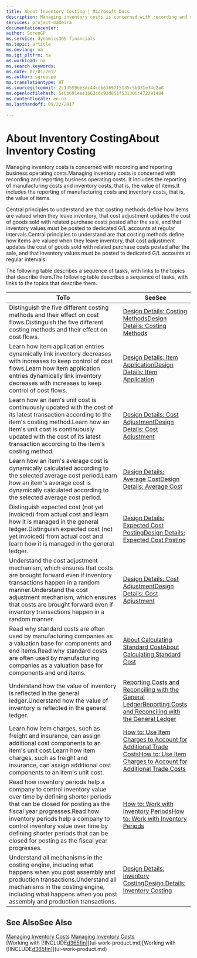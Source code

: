 ```yaml
---
title: About Inventory Costing | Microsoft Docs
description: Managing inventory costs is concerned with recording and reporting business operating costs. It includes the reporting of manufacturing costs and inventory costs, that is, the value of items.
services: project-madeira
documentationcenter: 
author: SorenGP
ms.service: dynamics365-financials
ms.topic: article
ms.devlang: na
ms.tgt_pltfrm: na
ms.workload: na
ms.search.keywords: 
ms.date: 07/01/2017
ms.author: sgroespe
ms.translationtype: HT
ms.sourcegitcommit: 2c13559bb3dc44cdb61697f5135c5b931e34d2a8
ms.openlocfilehash: 5e6b691eae1663cdc93d851f531306c472291484
ms.contentlocale: en-nz
ms.lasthandoff: 09/22/2017

---
```

# <a name="about-inventory-costing"></a><span data-ttu-id="94bee-104">About Inventory Costing</span><span class="sxs-lookup"><span data-stu-id="94bee-104">About Inventory Costing</span></span>
<span data-ttu-id="94bee-105">Managing inventory costs is concerned with recording and reporting business operating costs.</span><span class="sxs-lookup"><span data-stu-id="94bee-105">Managing inventory costs is concerned with recording and reporting business operating costs.</span></span> <span data-ttu-id="94bee-106">It includes the reporting of manufacturing costs and inventory costs, that is, the value of items.</span><span class="sxs-lookup"><span data-stu-id="94bee-106">It includes the reporting of manufacturing costs and inventory costs, that is, the value of items.</span></span>  

 <span data-ttu-id="94bee-107">Central principles to understand are that costing methods define how items are valued when they leave inventory, that cost adjustment updates the cost of goods sold with related purchase costs posted after the sale, and that inventory values must be posted to dedicated G/L accounts at regular intervals.</span><span class="sxs-lookup"><span data-stu-id="94bee-107">Central principles to understand are that costing methods define how items are valued when they leave inventory, that cost adjustment updates the cost of goods sold with related purchase costs posted after the sale, and that inventory values must be posted to dedicated G/L accounts at regular intervals.</span></span>  

 <span data-ttu-id="94bee-108">The following table describes a sequence of tasks, with links to the topics that describe them.</span><span class="sxs-lookup"><span data-stu-id="94bee-108">The following table describes a sequence of tasks, with links to the topics that describe them.</span></span>   

|<span data-ttu-id="94bee-109">**To**</span><span class="sxs-lookup"><span data-stu-id="94bee-109">**To**</span></span>|<span data-ttu-id="94bee-110">**See**</span><span class="sxs-lookup"><span data-stu-id="94bee-110">**See**</span></span>|  
|------------|-------------|  
|<span data-ttu-id="94bee-111">Distinguish the five different costing methods and their effect on cost flows.</span><span class="sxs-lookup"><span data-stu-id="94bee-111">Distinguish the five different costing methods and their effect on cost flows.</span></span>|[<span data-ttu-id="94bee-112">Design Details: Costing Methods</span><span class="sxs-lookup"><span data-stu-id="94bee-112">Design Details: Costing Methods</span></span>](design-details-costing-methods.md)|  
|<span data-ttu-id="94bee-113">Learn how item application entries dynamically link inventory decreases with increases to keep control of cost flows.</span><span class="sxs-lookup"><span data-stu-id="94bee-113">Learn how item application entries dynamically link inventory decreases with increases to keep control of cost flows.</span></span>|[<span data-ttu-id="94bee-114">Design Details: Item Application</span><span class="sxs-lookup"><span data-stu-id="94bee-114">Design Details: Item Application</span></span>](design-details-item-application.md)|  
|<span data-ttu-id="94bee-115">Learn how an item's unit cost is continuously updated with the cost of its latest transaction according to the item's costing method.</span><span class="sxs-lookup"><span data-stu-id="94bee-115">Learn how an item's unit cost is continuously updated with the cost of its latest transaction according to the item's costing method.</span></span>|[<span data-ttu-id="94bee-116">Design Details: Cost Adjustment</span><span class="sxs-lookup"><span data-stu-id="94bee-116">Design Details: Cost Adjustment</span></span>](design-details-cost-adjustment.md)|  
|<span data-ttu-id="94bee-117">Learn how an item's average cost is dynamically calculated according to the selected average cost period.</span><span class="sxs-lookup"><span data-stu-id="94bee-117">Learn how an item's average cost is dynamically calculated according to the selected average cost period.</span></span>|[<span data-ttu-id="94bee-118">Design Details: Average Cost</span><span class="sxs-lookup"><span data-stu-id="94bee-118">Design Details: Average Cost</span></span>](design-details-average-cost.md)|  
|<span data-ttu-id="94bee-119">Distinguish expected cost (not yet invoiced) from actual cost and learn how it is managed in the general ledger.</span><span class="sxs-lookup"><span data-stu-id="94bee-119">Distinguish expected cost (not yet invoiced) from actual cost and learn how it is managed in the general ledger.</span></span>|[<span data-ttu-id="94bee-120">Design Details: Expected Cost Posting</span><span class="sxs-lookup"><span data-stu-id="94bee-120">Design Details: Expected Cost Posting</span></span>](design-details-expected-cost-posting.md)|  
|<span data-ttu-id="94bee-121">Understand the cost adjustment mechanism, which ensures that costs are brought forward even if inventory transactions happen in a random manner.</span><span class="sxs-lookup"><span data-stu-id="94bee-121">Understand the cost adjustment mechanism, which ensures that costs are brought forward even if inventory transactions happen in a random manner.</span></span>|[<span data-ttu-id="94bee-122">Design Details: Cost Adjustment</span><span class="sxs-lookup"><span data-stu-id="94bee-122">Design Details: Cost Adjustment</span></span>](design-details-cost-adjustment.md)|  
|<span data-ttu-id="94bee-123">Read why standard costs are often used by manufacturing companies as a valuation base for components and end items.</span><span class="sxs-lookup"><span data-stu-id="94bee-123">Read why standard costs are often used by manufacturing companies as a valuation base for components and end items.</span></span>|[<span data-ttu-id="94bee-124">About Calculating Standard Cost</span><span class="sxs-lookup"><span data-stu-id="94bee-124">About Calculating Standard Cost</span></span>](finance-about-calculating-standard-cost.md)|  
|<span data-ttu-id="94bee-125">Understand how the value of inventory is reflected in the general ledger.</span><span class="sxs-lookup"><span data-stu-id="94bee-125">Understand how the value of inventory is reflected in the general ledger.</span></span>|[<span data-ttu-id="94bee-126">Reporting Costs and Reconciling with the General Ledger</span><span class="sxs-lookup"><span data-stu-id="94bee-126">Reporting Costs and Reconciling with the General Ledger</span></span>](finance-report-costs-and-reconcile-with-the-general-ledger.md)|  
|<span data-ttu-id="94bee-127">Learn how item charges, such as freight and insurance, can assign additional cost components to an item's unit cost.</span><span class="sxs-lookup"><span data-stu-id="94bee-127">Learn how item charges, such as freight and insurance, can assign additional cost components to an item's unit cost.</span></span>|[<span data-ttu-id="94bee-128">How to: Use Item Charges to Account for Additional Trade Costs</span><span class="sxs-lookup"><span data-stu-id="94bee-128">How to: Use Item Charges to Account for Additional Trade Costs</span></span>](payables-how-assign-item-charges.md)|  
|<span data-ttu-id="94bee-129">Read how inventory periods help a company to control inventory value over time by defining shorter periods that can be closed for posting as the fiscal year progresses.</span><span class="sxs-lookup"><span data-stu-id="94bee-129">Read how inventory periods help a company to control inventory value over time by defining shorter periods that can be closed for posting as the fiscal year progresses.</span></span>|[<span data-ttu-id="94bee-130">How to: Work with Inventory Periods</span><span class="sxs-lookup"><span data-stu-id="94bee-130">How to: Work with Inventory Periods</span></span>](finance-how-to-work-with-inventory-periods.md)|  
|<span data-ttu-id="94bee-131">Understand all mechanisms in the costing engine, including what happens when you post assembly and production transactions.</span><span class="sxs-lookup"><span data-stu-id="94bee-131">Understand all mechanisms in the costing engine, including what happens when you post assembly and production transactions.</span></span>|[<span data-ttu-id="94bee-132">Design Details: Inventory Costing</span><span class="sxs-lookup"><span data-stu-id="94bee-132">Design Details: Inventory Costing</span></span>](design-details-inventory-costing.md)|

## <a name="see-also"></a><span data-ttu-id="94bee-133">See Also</span><span class="sxs-lookup"><span data-stu-id="94bee-133">See Also</span></span>
<span data-ttu-id="94bee-134">[Managing Inventory Costs](finance-manage-inventory-costs.md)  </span><span class="sxs-lookup"><span data-stu-id="94bee-134">[Managing Inventory Costs](finance-manage-inventory-costs.md)  </span></span>  
<span data-ttu-id="94bee-135">[Working with [!INCLUDE[d365fin](includes/d365fin_md.md)]](ui-work-product.md)</span><span class="sxs-lookup"><span data-stu-id="94bee-135">[Working with [!INCLUDE[d365fin](includes/d365fin_md.md)]](ui-work-product.md)</span></span>

